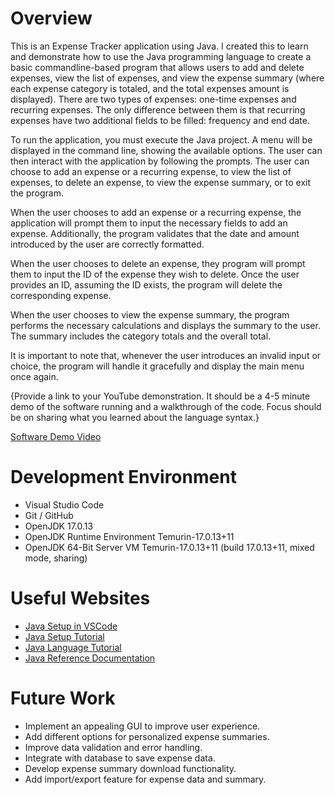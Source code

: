 # Overview

This is an Expense Tracker application using Java. I created this to learn and demonstrate how to use the Java programming language to create a basic commandline-based program that allows users to add and delete expenses, view the list of expenses, and view the expense summary (where each expense category is totaled, and the total expenses amount is displayed). There are two types of expenses: one-time expenses and recurring expenses. The only difference between them is that recurring expenses have two additional fields to be filled: frequency and end date.

To run the application, you must execute the Java project. A menu will be displayed in the command line, showing the available options. The user can then interact with the application by following the prompts. The user can choose to add an expense or a recurring expense, to view the list of expenses, to delete an expense, to view the expense summary, or to exit the program.

When the user chooses to add an expense or a recurring expense, the application will prompt them to input the necessary fields to add an expense. Additionally, the program validates that the date and amount introduced by the user are correctly formatted.

When the user chooses to delete an expense, they program will prompt them to input the ID of the expense they wish to delete. Once the user provides an ID, assuming the ID exists, the program will delete the corresponding expense.

When the user chooses to view the expense summary, the program performs the necessary calculations and displays the summary to the user. The summary includes the category totals and the overall total.

It is important to note that, whenever the user introduces an invalid input or choice, the program will handle it gracefully and display the main menu once again.

{Provide a link to your YouTube demonstration. It should be a 4-5 minute demo of the software running and a walkthrough of the code. Focus should be on sharing what you learned about the language syntax.}

[Software Demo Video](http://youtube.link.goes.here)

# Development Environment

- Visual Studio Code
- Git / GitHub
- OpenJDK 17.0.13
- OpenJDK Runtime Environment Temurin-17.0.13+11
- OpenJDK 64-Bit Server VM Temurin-17.0.13+11 (build 17.0.13+11, mixed mode, sharing)

# Useful Websites

- [Java Setup in VSCode](https://code.visualstudio.com/docs/java/java-tutorial)
- [Java Setup Tutorial](https://www.youtube.com/watch?v=BB0gZFpukJU)
- [Java Language Tutorial](https://www.w3schools.com/java/)
- [Java Reference Documentation](https://www.w3schools.com/java/java_ref_reference.asp)

# Future Work

- Implement an appealing GUI to improve user experience.
- Add different options for personalized expense summaries.
- Improve data validation and error handling.
- Integrate with database to save expense data.
- Develop expense summary download functionality.
- Add import/export feature for expense data and summary.